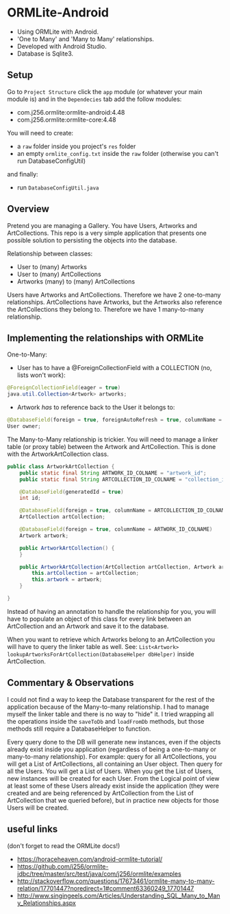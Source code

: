 # ORMLite-Android
- Using ORMLite with Android. 
- 'One to Many' and 'Many to Many' relationships. 
- Developed with Android Studio.
- Database is Sqlite3.

## Setup
Go to `Project Structure` click the `app` module (or whatever your main module is) and in the `Dependecies` tab add the follow modules:
- com.j256.ormlite:ormlite-android:4.48
- com.j256.ormlite:ormlite-core:4.48

You will need to create:
- a `raw` folder inside you project's `res` folder
- an empty `ormlite_config.txt` inside the `raw` folder
(otherwise you can't run DatabaseConfigUtil)

and finally:
- run `DatabaseConfigUtil.java`

## Overview
Pretend you are managing a Gallery. You have Users, Artworks and ArtCollections. This repo is a very simple application that presents one possible solution to persisting the objects into the database. 

Relationship between classes:

- User to (many) Artworks
- User to (many) ArtCollections
- Artworks (many) to (many) ArtCollections

Users have Artworks and ArtCollections. Therefore we have 2 one-to-many relationships. ArtCollections have Artworks, but the Artworks also reference the ArtCollections they belong to. Therefore we have 1 many-to-many relationship.

## Implementing the relationships with ORMLite
One-to-Many:
- User has to have a @ForeignCollectionField with a COLLECTION (no, lists won't work):
```java
@ForeignCollectionField(eager = true)
java.util.Collection<Artwork> artworks;
```
- Artwork *has* to reference back to the User it belongs to:
```java
@DatabaseField(foreign = true, foreignAutoRefresh = true, columnName = "user_id")
User owner;
```

The Many-to-Many relationship is trickier. You will need to manage a linker table (or proxy table) between the Artwork and ArtCollection. This is done with the ArtworkArtCollection class.

```java
public class ArtworkArtCollection {
    public static final String ARTWORK_ID_COLNAME = "artwork_id";
    public static final String ARTCOLLECTION_ID_COLNAME = "collection_id";

    @DatabaseField(generatedId = true)
    int id;

    @DatabaseField(foreign = true, columnName = ARTCOLLECTION_ID_COLNAME)
    ArtCollection artCollection;

    @DatabaseField(foreign = true, columnName = ARTWORK_ID_COLNAME)
    Artwork artwork;

    public ArtworkArtCollection() {
    }

    public ArtworkArtCollection(ArtCollection artCollection, Artwork artwork) {
        this.artCollection = artCollection;
        this.artwork = artwork;
    }

}
```

Instead of having an annotation to handle the relationship for you, you will have to populate an object of this class for every link between an ArtCollection and an Artwork and save it to the database.

When you want to retrieve which Artworks belong to an ArtCollection you will have to query the linker table as well. See: `List<Artwork> lookupArtworksForArtCollection(DatabaseHelper dbHelper)` inside ArtCollection.

## Commentary & Observations
I could not find a way to keep the Database transparent for the rest of the application because of the Many-to-many relationship. I had to manage myself the linker table and there is no way to "hide" it. I tried wrapping all the operations inside the `saveToDb` and `loadFromDb` methods, but those methods still require a DatabaseHelper to function.

Every query done to the DB will generate new instances, even if the objects already exist inside you application (regardless of being a one-to-many or many-to-many relationship). For example: query for all ArtCollections, you will get a List of ArtCollections, all containing an User object. Then query for all the Users. You will get a List of Users. When you get the List of Users, new instances will be created for each User. From the Logical point of view at least some of these Users already exist inside the application (they were created and are being referenced by ArtCollection from the List of ArtCollection that we queried before), but in practice new objects for those Users will be created.

## useful links
(don't forget to read the ORMLite docs!)
- https://horaceheaven.com/android-ormlite-tutorial/ 
- https://github.com/j256/ormlite-jdbc/tree/master/src/test/java/com/j256/ormlite/examples 
- http://stackoverflow.com/questions/17673461/ormlite-many-to-many-relation/17701447?noredirect=1#comment63360249_17701447
- http://www.singingeels.com/Articles/Understanding_SQL_Many_to_Many_Relationships.aspx











